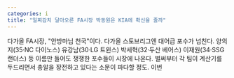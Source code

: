 ```yaml
---
categories: i
title: "일찌감치 달아오른 FA시장 박동원은 KIA에 확신을 줄까"
---
```

다가올 FA시장, "안방마님 천국"이다. 다가올 스토브리그엔 대어급 포수가 넘친다. 양의지(35·NC 다이노스) 유강남(30·LG 트윈스) 박세혁(32·두산 베어스) 이재원(34·SSG 랜더스) 등 이름만 들어도 쟁쟁한 포수들이 시장에 나온다. 벌써부터 각 팀이 계산기를 두드리면서 총알을 장전하고 있다는 소문이 파다할 정도. 이번